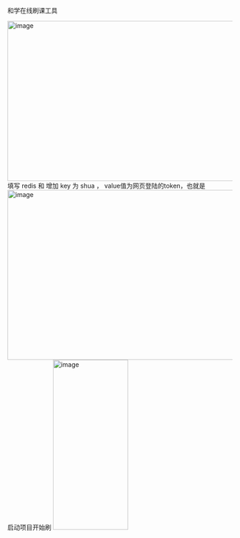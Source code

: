 和学在线刷课工具

<img width="906" height="359" alt="image" src="https://github.com/user-attachments/assets/351d751d-d813-4617-b1b3-5f95792692d6" />
填写 redis 和 增加 key 为 shua ， value值为网页登陆的token，也就是

<img width="1113" height="381" alt="image" src="https://github.com/user-attachments/assets/9ffc1614-973a-4d0c-bc3a-d5f5a509da48" />
启动项目开始刷

<img width="168" height="381" alt="image" src="https://github.com/user-attachments/assets/66eb0170-165f-4000-8662-0b49e531680e" />
